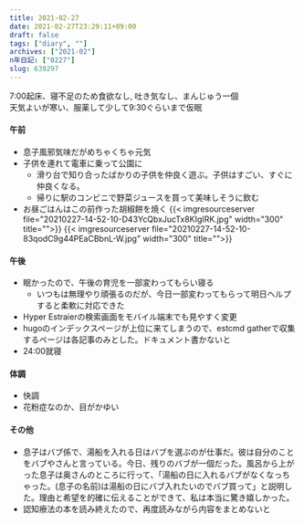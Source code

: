 ```yaml
---
title: 2021-02-27
date: 2021-02-27T23:29:11+09:00
draft: false
tags: ["diary", ""]
archives: ["2021-02"]
n年日記: ["0227"]
slug: 639297
---
```

7:00起床、寝不足のため食欲なし, 吐き気なし、まんじゅう一個  
天気よいが寒い、服薬して少して9:30ぐらいまで仮眠
#### 午前
- 息子風邪気味だがめちゃくちゃ元気
- 子供を連れて電車に乗って公園に
  - 滑り台で知り合ったばかりの子供を仲良く遊ぶ。子供はすごい、すぐに仲良くなる。
  - 帰りに駅のコンビニで野菜ジュースを買って美味しそうに飲む
- お昼ごはんはこの前作った胡椒餅を焼く
{{< imgresourceserver file="20210227-14-52-10-D43YcQbxJucTx8KIgIRK.jpg" width="300" title="">}}
{{< imgresourceserver file="20210227-14-52-10-83qodC9g44PEaCBbnL-W.jpg" width="300" title="">}}
#### 午後
- 眠かったので、午後の育児を一部変わってもらい寝る
  - いつもは無理やり頑張るのだが、今日一部変わってもらって明日ヘルプすると柔軟に対応できた
- Hyper Estraierの検索画面をモバイル端末でも見やすく変更
- hugoのインデックスページが上位に来てしまうので、estcmd gatherで収集するページは各記事のみとした。ドキュメント書かないと
- 24:00就寝
#### 体調
- 快調
- 花粉症なのか、目がかゆい
#### その他
- 息子はバブ係で、湯船を入れる日はバブを選ぶのが仕事だ。彼は自分のことをバブやさんと言っている。今日、残りのバブが一個だった。風呂から上がった息子は奥さんのところに行って、「湯船の日に入れるバブがなくなっちゃった。(息子の名前)は湯船の日にバブ入れたいのでバブ買って」と説明した。理由と希望を的確に伝えることができて、私は本当に驚き嬉しかった。
- 認知療法の本を読み終えたので、再度読みながら内容をまとめないと